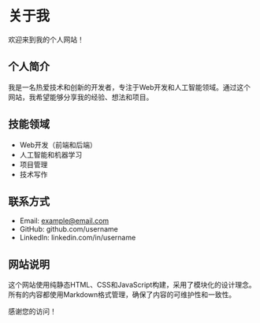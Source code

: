 # 关于我

欢迎来到我的个人网站！

## 个人简介

我是一名热爱技术和创新的开发者，专注于Web开发和人工智能领域。通过这个网站，我希望能够分享我的经验、想法和项目。

## 技能领域

- Web开发（前端和后端）
- 人工智能和机器学习
- 项目管理
- 技术写作

## 联系方式

- Email: example@email.com
- GitHub: github.com/username
- LinkedIn: linkedin.com/in/username

## 网站说明

这个网站使用纯静态HTML、CSS和JavaScript构建，采用了模块化的设计理念。所有的内容都使用Markdown格式管理，确保了内容的可维护性和一致性。

感谢您的访问！